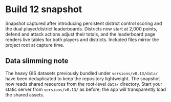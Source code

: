 Build 12 snapshot
=================

Snapshot captured after introducing persistent district control scoring and the dual player/district leaderboards.
Districts now start at 2,000 points, defend and attack actions adjust their totals, and the leaderboard page renders live tables for both players and districts.
Included files mirror the project root at capture time.

Data slimming note
------------------

The heavy GIS datasets previously bundled under `versions/v0.13/data/` have
been deduplicated to keep the repository lightweight. The snapshot now reads
shared resources from the root-level `data/` directory. Start your static
server from `versions/v0.13/` as before; the app will transparently load the
shared assets.
